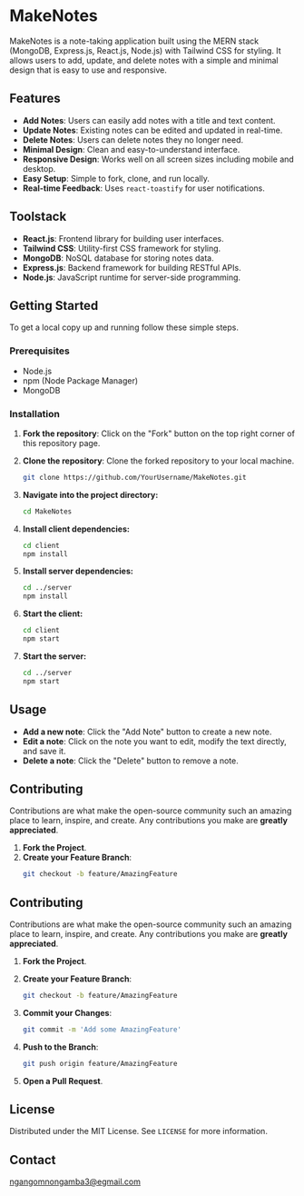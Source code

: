 # MakeNotes

MakeNotes is a note-taking application built using the MERN stack (MongoDB, Express.js, React.js, Node.js) with Tailwind CSS for styling. It allows users to add, update, and delete notes with a simple and minimal design that is easy to use and responsive.

## Features

- **Add Notes**: Users can easily add notes with a title and text content.
- **Update Notes**: Existing notes can be edited and updated in real-time.
- **Delete Notes**: Users can delete notes they no longer need.
- **Minimal Design**: Clean and easy-to-understand interface.
- **Responsive Design**: Works well on all screen sizes including mobile and desktop.
- **Easy Setup**: Simple to fork, clone, and run locally.
- **Real-time Feedback**: Uses `react-toastify` for user notifications.

## Toolstack

- **React.js**: Frontend library for building user interfaces.
- **Tailwind CSS**: Utility-first CSS framework for styling.
- **MongoDB**: NoSQL database for storing notes data.
- **Express.js**: Backend framework for building RESTful APIs.
- **Node.js**: JavaScript runtime for server-side programming.

## Getting Started

To get a local copy up and running follow these simple steps.

### Prerequisites

- Node.js
- npm (Node Package Manager)
- MongoDB

### Installation

1. **Fork the repository**: Click on the "Fork" button on the top right corner of this repository page.

2. **Clone the repository**: Clone the forked repository to your local machine.

   ```bash
   git clone https://github.com/YourUsername/MakeNotes.git

3. **Navigate into the project directory:**
    ```bash
    cd MakeNotes

4. **Install client dependencies:**
    ```bash
    cd client
    npm install

5. **Install server dependencies:**
    ```bash
    cd ../server
    npm install

6. **Start the client:**
    ```bash
    cd client
    npm start

7. **Start the server:**
    ```bash
    cd ../server
    npm start

## Usage

- **Add a new note**: Click the "Add Note" button to create a new note.
- **Edit a note**: Click on the note you want to edit, modify the text directly, and save it.
- **Delete a note**: Click the "Delete" button to remove a note.

## Contributing

Contributions are what make the open-source community such an amazing place to learn, inspire, and create. Any contributions you make are **greatly appreciated**.

1. **Fork the Project**.
2. **Create your Feature Branch**: 
   ```bash
   git checkout -b feature/AmazingFeature
## Contributing

Contributions are what make the open-source community such an amazing place to learn, inspire, and create. Any contributions you make are **greatly appreciated**.

1. **Fork the Project**.
2. **Create your Feature Branch**: 

    ```bash
    git checkout -b feature/AmazingFeature
    ```

3. **Commit your Changes**: 

    ```bash
    git commit -m 'Add some AmazingFeature'
    ```

4. **Push to the Branch**: 

    ```bash
    git push origin feature/AmazingFeature
    ```

5. **Open a Pull Request**.

## License

Distributed under the MIT License. See `LICENSE` for more information.

## Contact

ngangomnongamba3@egmail.com

